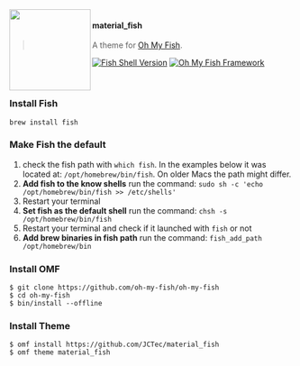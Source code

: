 <img src="https://cdn.rawgit.com/oh-my-fish/oh-my-fish/e4f1c2e0219a17e2c748b824004c8d0b38055c16/docs/logo.svg" align="left" width="144px" height="144px"/>

#### material_fish
> A theme for [Oh My Fish][omf-link].

[![Fish Shell Version](https://img.shields.io/badge/fish-v2.2.0-007EC7.svg?style=flat-square)](https://fishshell.com)
[![Oh My Fish Framework](https://img.shields.io/badge/Oh%20My%20Fish-Framework-007EC7.svg?style=flat-square)](https://www.github.com/oh-my-fish/oh-my-fish)

<br/>

### Install Fish

`brew install fish`

### Make Fish the default

1. check the fish path with `which fish`. In the examples below it was located at: `/opt/homebrew/bin/fish`. On older Macs the path might differ.
2. **Add fish to the know shells**
  run the command: `sudo sh -c 'echo /opt/homebrew/bin/fish >> /etc/shells'`
3. Restart your terminal
4. **Set fish as the default shell**
   run the command: `chsh -s /opt/homebrew/bin/fish`
5. Restart your terminal and check if it launched with `fish` or not
6. **Add brew binaries in fish path**
   run the command: `fish_add_path /opt/homebrew/bin`

### Install OMF

```fish
$ git clone https://github.com/oh-my-fish/oh-my-fish
$ cd oh-my-fish
$ bin/install --offline
```

### Install Theme

```fish
$ omf install https://github.com/JCTec/material_fish
$ omf theme material_fish
```

[omf-link]: https://www.github.com/oh-my-fish/oh-my-fish
